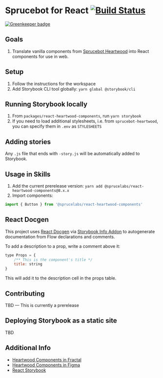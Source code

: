 # Sprucebot for React [![Build Status](https://travis-ci.org/sprucelabsai/react-sprucebot.svg?branch=master)](https://travis-ci.org/sprucelabsai/react-sprucebot)

[![Greenkeeper badge](https://badges.greenkeeper.io/sprucelabsai/react-sprucebot.svg)](https://greenkeeper.io/)

## Goals

1. Translate vanilla components from [Sprucebot Heartwood](https://github.com/sprucelabsai/sprucebot-heartwood) into React components for use in web.

## Setup

1. Follow the instructions for the workspace
2. Add Storybook CLI tool globally: `yarn global @storybook/cli`

## Running Storybook locally

1. From `packages/react-heartwood-components`, run `yarn storybook`
2. If you need to load additional stylesheets, i.e. from `sprucebot-heartwood`, you can specify them in `.env` as `STYLESHEETS`

## Adding stories

Any `.js` file that ends with `-story.js` will be automatically added to Storybook.

## Usage in Skills

1. Add the current prerelease version: `yarn add @sprucelabs/react-heartwood-components@8.x.x`
2. Import components:

```js
import { Button } from '@sprucelabs/react-heartwood-components'
```

## React Docgen

This project uses [React Docgen](https://github.com/reactjs/react-docgen) via [Storybook Info Addon](https://github.com/storybooks/storybook/tree/master/addons/info) to autogenerate documentation from Flow declarations and comments.

To add a description to a prop, write a comment above it:

```js
type Props = {
	/** This is the component's title */
	title: string
}
```

This will add it to the description cell in the props table.

## Contributing

TBD — This is currently a prerelease

## Deploying Storybook as a static site

TBD

## Additional Info

- [Heartwood Components in Fractal](https://dev.sprucebot.com)
- [Heartwood Components in Figma](https://www.figma.com/file/I0By1hIW5Y6sEkMUKkGa9dRz/Heartwood-v1.1?node-id=2%3A19)
- [React Storybook](https://storybook.js.org/?)
